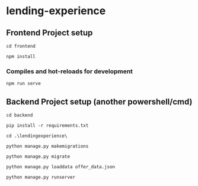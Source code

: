 # lending-experience

## Frontend Project setup
```
cd frontend
```
```
npm install
```

### Compiles and hot-reloads for development
```
npm run serve
```

## Backend Project setup (another powershell/cmd)
```
cd backend
```
```
pip install -r requirements.txt
```
```
cd .\lendingexperience\
```
```
python manage.py makemigrations
```
```
python manage.py migrate
```
```
python manage.py loaddata offer_data.json
```
```
python manage.py runserver
```
